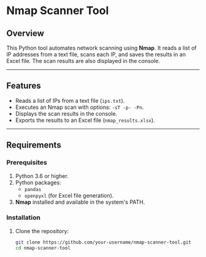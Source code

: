 # Nmap Scanner Tool

## Overview
This Python tool automates network scanning using **Nmap**. It reads a list of IP addresses from a text file, scans each IP, and saves the results in an Excel file. The scan results are also displayed in the console.

---

## Features
- Reads a list of IPs from a text file (`ips.txt`).
- Executes an Nmap scan with options: `-sT -p- -Pn`.
- Displays the scan results in the console.
- Exports the results to an Excel file (`nmap_results.xlsx`).

---

## Requirements

### Prerequisites
1. Python 3.6 or higher.
2. Python packages:
   - `pandas`
   - `openpyxl` (for Excel file generation).
3. **Nmap** installed and available in the system's PATH.

### Installation
1. Clone the repository:
   ```bash
   git clone https://github.com/your-username/nmap-scanner-tool.git
   cd nmap-scanner-tool
